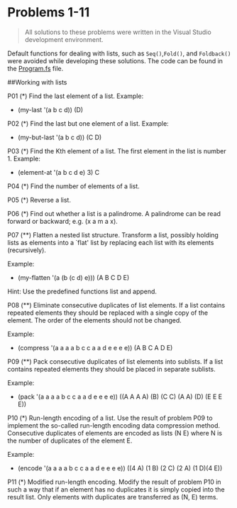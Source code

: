 # Problems 1-11
> All solutions to these problems were written in the Visual Studio development environment.

Default functions for dealing with lists, such as `Seq()`,`Fold()`, and `Foldback()` were avoided while developing these solutions.
The code can be found in the [Program.fs](F-99-Solutions/Program.fs) file.

##Working with lists

P01 (*) Find the last element of a list.
Example:
* (my-last '(a b c d))
(D)
	
      
P02 (*) Find the last but one element of a list.
Example:
* (my-but-last '(a b c d))
(C D)        
        
      
P03 (*) Find the Kth element of a list.
The first element in the list is number 1.
Example:
* (element-at '(a b c d e) 3)
C
        
      
P04 (*) Find the number of elements of a list.
        
      
P05 (*) Reverse a list.
        
      
P06 (*) Find out whether a list is a palindrome.
A palindrome can be read forward or backward; e.g. (x a m a x).
        
      
P07 (**) Flatten a nested list structure.
Transform a list, possibly holding lists as elements into a `flat' list by replacing each list with its elements (recursively).

Example:
* (my-flatten '(a (b (c d) e)))
(A B C D E)

Hint: Use the predefined functions list and append.
                
      
P08 (**) Eliminate consecutive duplicates of list elements.
If a list contains repeated elements they should be replaced with a single copy of the element. The order of the elements should not be changed.

Example:
* (compress '(a a a a b c c a a d e e e e))
(A B C A D E)
        
      
P09 (**) Pack consecutive duplicates of list elements into sublists.
If a list contains repeated elements they should be placed in separate sublists.

Example:
* (pack '(a a a a b c c a a d e e e e))
((A A A A) (B) (C C) (A A) (D) (E E E E))
               
      
P10 (*) Run-length encoding of a list.
Use the result of problem P09 to implement the so-called run-length encoding data compression method. Consecutive duplicates of elements are encoded as lists (N E) where N is the number of duplicates of the element E.

Example:
* (encode '(a a a a b c c a a d e e e e))
((4 A) (1 B) (2 C) (2 A) (1 D)(4 E))
        
      
P11 (*) Modified run-length encoding.
Modify the result of problem P10 in such a way that if an element has no duplicates it is simply copied into the result list. Only elements with duplicates are transferred as (N, E) terms.
